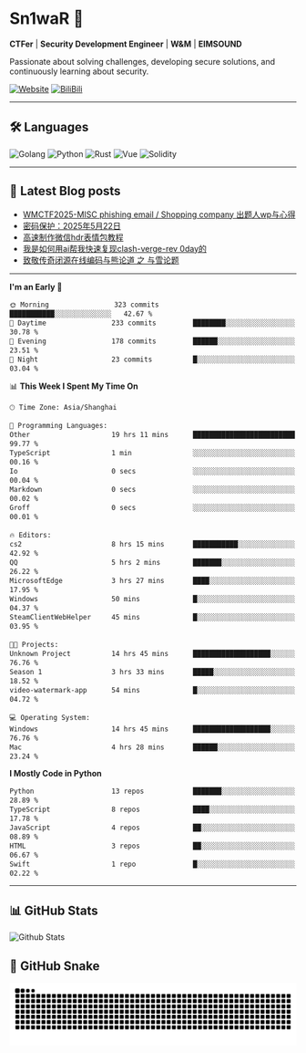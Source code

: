 # Sn1waR 👋

**CTFer** | **Security Development Engineer** | **W&M** | **EIMSOUND**

Passionate about solving challenges, developing secure solutions, and continuously learning about security.

[![Website](https://img.shields.io/website?url=https%3A%2F%2Fwww.snowywar.top)](https://www.snowywar.top) 
[![BiliBili](https://img.shields.io/badge/BiliBili-哔哩哔哩-00A1D6?style=flat&logo=bilibili&logoColor=white)](https://space.bilibili.com/8389161)  

---

## 🛠️ Languages
![Golang](https://img.shields.io/badge/-Golang-00ADD8?style=flat&logo=go&logoColor=white)
![Python](https://img.shields.io/badge/-Python-3776AB?style=flat&logo=python&logoColor=white)
![Rust](https://img.shields.io/badge/-Rust-000000?style=flat&logo=rust&logoColor=white)
![Vue](https://img.shields.io/badge/-Vue.js-4FC08D?style=flat&logo=vue.js&logoColor=white)
![Solidity](https://img.shields.io/badge/-Solidity-363636?style=flat&logo=solidity&logoColor=white)

---
## 📖 Latest Blog posts
<!-- BLOG-POST-LIST:START -->
- [WMCTF2025-MISC phishing email / Shopping company 出题人wp与心得](https://www.snowywar.top/4622.html)
- [密码保护：2025年5月22日](https://www.snowywar.top/4616.html)
- [高速制作微信hdr表情包教程](https://www.snowywar.top/4612.html)
- [我是如何用ai帮我快速复现clash-verge-rev 0day的](https://www.snowywar.top/4595.html)
- [致敬传奇闭源在线编码与熊论道 之 与雪论题](https://www.snowywar.top/4590.html)
<!-- BLOG-POST-LIST:END -->
---
<!--START_SECTION:waka-->
**I'm an Early 🐤** 

```text
🌞 Morning                323 commits         ███████████░░░░░░░░░░░░░░   42.67 % 
🌆 Daytime                233 commits         ████████░░░░░░░░░░░░░░░░░   30.78 % 
🌃 Evening                178 commits         ██████░░░░░░░░░░░░░░░░░░░   23.51 % 
🌙 Night                  23 commits          █░░░░░░░░░░░░░░░░░░░░░░░░   03.04 % 
```


📊 **This Week I Spent My Time On** 

```text
🕑︎ Time Zone: Asia/Shanghai

💬 Programming Languages: 
Other                    19 hrs 11 mins      █████████████████████████   99.77 % 
TypeScript               1 min               ░░░░░░░░░░░░░░░░░░░░░░░░░   00.16 % 
Io                       0 secs              ░░░░░░░░░░░░░░░░░░░░░░░░░   00.04 % 
Markdown                 0 secs              ░░░░░░░░░░░░░░░░░░░░░░░░░   00.02 % 
Groff                    0 secs              ░░░░░░░░░░░░░░░░░░░░░░░░░   00.01 % 

🔥 Editors: 
cs2                      8 hrs 15 mins       ███████████░░░░░░░░░░░░░░   42.92 % 
QQ                       5 hrs 2 mins        ███████░░░░░░░░░░░░░░░░░░   26.22 % 
MicrosoftEdge            3 hrs 27 mins       ████░░░░░░░░░░░░░░░░░░░░░   17.95 % 
Windows                  50 mins             █░░░░░░░░░░░░░░░░░░░░░░░░   04.37 % 
SteamClientWebHelper     45 mins             █░░░░░░░░░░░░░░░░░░░░░░░░   03.95 % 

🐱‍💻 Projects: 
Unknown Project          14 hrs 45 mins      ███████████████████░░░░░░   76.76 % 
Season 1                 3 hrs 33 mins       █████░░░░░░░░░░░░░░░░░░░░   18.52 % 
video-watermark-app      54 mins             █░░░░░░░░░░░░░░░░░░░░░░░░   04.72 % 

💻 Operating System: 
Windows                  14 hrs 45 mins      ███████████████████░░░░░░   76.76 % 
Mac                      4 hrs 28 mins       ██████░░░░░░░░░░░░░░░░░░░   23.24 % 
```

**I Mostly Code in Python** 

```text
Python                   13 repos            ███████░░░░░░░░░░░░░░░░░░   28.89 % 
TypeScript               8 repos             ████░░░░░░░░░░░░░░░░░░░░░   17.78 % 
JavaScript               4 repos             ██░░░░░░░░░░░░░░░░░░░░░░░   08.89 % 
HTML                     3 repos             ██░░░░░░░░░░░░░░░░░░░░░░░   06.67 % 
Swift                    1 repo              █░░░░░░░░░░░░░░░░░░░░░░░░   02.22 % 
```




<!--END_SECTION:waka-->
---

## 📊 GitHub Stats
![Github Stats](https://github-readme-stats.vercel.app/api?username=jiayuqi7813&show_icons=true&theme=radical)

## 🐍 GitHub Snake
<picture>
  <source media="(prefers-color-scheme: dark)" srcset="https://raw.githubusercontent.com/jiayuqi7813/jiayuqi7813/output/github-contribution-grid-snake-dark.svg">
  <source media="(prefers-color-scheme: light)" srcset="https://raw.githubusercontent.com/jiayuqi7813/jiayuqi7813/output/github-contribution-grid-snake.svg">
  <img alt="github contribution grid snake animation" src="https://raw.githubusercontent.com/jiayuqi7813/jiayuqi7813/output/github-contribution-grid-snake.svg">
</picture>

